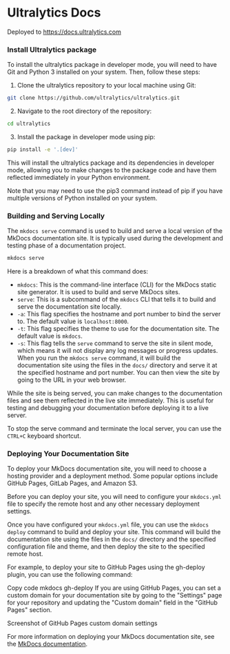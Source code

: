 
# Ultralytics Docs

Deployed to https://docs.ultralytics.com


### Install Ultralytics package

To install the ultralytics package in developer mode, you will need to have Git and Python 3 installed on your system. Then, follow these steps:

1. Clone the ultralytics repository to your local machine using Git:
```bash
git clone https://github.com/ultralytics/ultralytics.git
```
2. Navigate to the root directory of the repository:
```bash
cd ultralytics
```
3. Install the package in developer mode using pip:
```bash
pip install -e '.[dev]'
```
This will install the ultralytics package and its dependencies in developer mode, allowing you to make changes to the package code and have them reflected immediately in your Python environment.

Note that you may need to use the pip3 command instead of pip if you have multiple versions of Python installed on your system.


### Building and Serving Locally

The `mkdocs serve` command is used to build and serve a local version of the MkDocs documentation site. It is typically used during the development and testing phase of a documentation project.

```bash
mkdocs serve
```

Here is a breakdown of what this command does:

- `mkdocs`: This is the command-line interface (CLI) for the MkDocs static site generator. It is used to build and serve MkDocs sites.
- `serve`: This is a subcommand of the `mkdocs` CLI that tells it to build and serve the documentation site locally.
- `-a`: This flag specifies the hostname and port number to bind the server to. The default value is `localhost:8000`.
- `-t`: This flag specifies the theme to use for the documentation site. The default value is `mkdocs`.
- `-s`: This flag tells the `serve` command to serve the site in silent mode, which means it will not display any log messages or progress updates.
When you run the `mkdocs serve` command, it will build the documentation site using the files in the `docs/` directory and serve it at the specified hostname and port number. You can then view the site by going to the URL in your web browser.

While the site is being served, you can make changes to the documentation files and see them reflected in the live site immediately. This is useful for testing and debugging your documentation before deploying it to a live server.

To stop the serve command and terminate the local server, you can use the `CTRL+C` keyboard shortcut.


### Deploying Your Documentation Site

To deploy your MkDocs documentation site, you will need to choose a hosting provider and a deployment method. Some popular options include GitHub Pages, GitLab Pages, and Amazon S3.

Before you can deploy your site, you will need to configure your `mkdocs.yml` file to specify the remote host and any other necessary deployment settings.

Once you have configured your `mkdocs.yml` file, you can use the `mkdocs deploy` command to build and deploy your site. This command will build the documentation site using the files in the `docs/` directory and the specified configuration file and theme, and then deploy the site to the specified remote host.

For example, to deploy your site to GitHub Pages using the gh-deploy plugin, you can use the following command:

Copy code
mkdocs gh-deploy
If you are using GitHub Pages, you can set a custom domain for your documentation site by going to the "Settings" page for your repository and updating the "Custom domain" field in the "GitHub Pages" section.

Screenshot of GitHub Pages custom domain settings

For more information on deploying your MkDocs documentation site, see the [MkDocs documentation](https://www.mkdocs.org/user-guide/deploying-your-docs/).